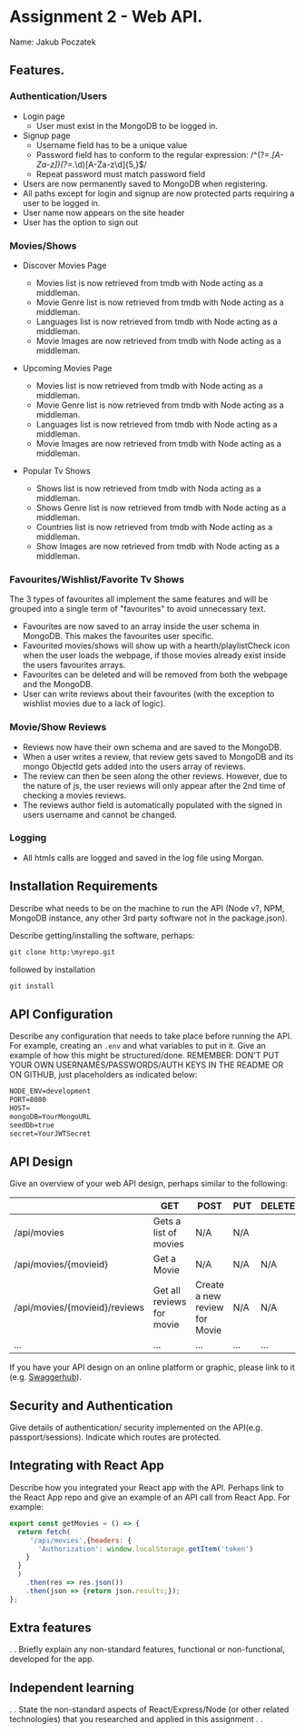 # Assignment 2 - Web API.

Name: Jakub Poczatek

## Features.
 
### Authentication/Users

+ Login page
  + User must exist in the MongoDB to be logged in.
+ Signup page
  + Username field has to be a unique value 
  + Password field has to conform to the regular expression: /^(?=.*[A-Za-z])(?=.*\d)[A-Za-z\d]{5,}$/
  + Repeat password must match password field
+ Users are now permanently saved to MongoDB when registering.
+ All paths except for login and signup are now protected parts requiring a user to be logged in. 
+ User name now appears on the site header
+ User has the option to sign out

### Movies/Shows

+ Discover Movies Page
  + Movies list is now retrieved from tmdb with Node acting as a middleman.
  + Movie Genre list is now retrieved from tmdb with Node acting as a middleman.
  + Languages list is now retrieved from tmdb with Node acting as a middleman.
  + Movie Images are now retrieved from tmdb with Node acting as a middleman.

+ Upcoming Movies Page
  + Movies list is now retrieved from tmdb with Node acting as a middleman.
  + Movie Genre list is now retrieved from tmdb with Node acting as a middleman.
  + Languages list is now retrieved from tmdb with Node acting as a middleman.
  + Movie Images are now retrieved from tmdb with Node acting as a middleman.

+ Popular Tv Shows
  + Shows list is now retrieved from tmdb with Noda acting as a middleman.
  + Shows Genre list is now retrieved from tmdb with Node acting as a middleman.
  + Countries list is now retrieved from tmdb with Node acting as a middleman.
  + Show Images are now retrieved from tmdb with Node acting as a middleman.

### Favourites/Wishlist/Favorite Tv Shows

The 3 types of favourites all implement the same features and will be grouped into a single term of "favourites" to avoid unnecessary text.

+ Favourites are now saved to an array inside the user schema in MongoDB. This makes the favourites user specific. 
+ Favourited movies/shows will show up with a hearth/playlistCheck icon when the user loads the webpage, if those movies already exist inside the users favourites arrays. 
+ Favourites can be deleted and will be removed from both the webpage and the MongoDB. 
+ User can write reviews about their favourites (with the exception to wishlist movies due to a lack of logic).

### Movie/Show Reviews

+ Reviews now have their own schema and are saved to the MongoDB.
+ When a user writes a review, that review gets saved to MongoDB and its mongo ObjectId gets added into the users array of reviews. 
+ The review can then be seen along the other reviews. However, due to the nature of js, the user reviews will only appear after the 2nd time of checking a movies reviews. 
+ The reviews author field is automatically populated with the signed in users username and cannot be changed. 

### Logging

+ All htmls calls are logged and saved in the log file using Morgan. 


## Installation Requirements

Describe what needs to be on the machine to run the API (Node v?, NPM, MongoDB instance, any other 3rd party software not in the package.json).

Describe getting/installing the software, perhaps:

```bat
git clone http:\myrepo.git
```

followed by installation

```bat
git install
```

## API Configuration
Describe any configuration that needs to take place before running the API. For example, creating an ``.env`` and what variables to put in it. Give an example of how this might be structured/done.
REMEMBER: DON'T PUT YOUR OWN USERNAMES/PASSWORDS/AUTH KEYS IN THE README OR ON GITHUB, just placeholders as indicated below:

```bat
NODE_ENV=development
PORT=8080
HOST=
mongoDB=YourMongoURL
seedDb=true
secret=YourJWTSecret
```


## API Design
Give an overview of your web API design, perhaps similar to the following: 

|  |  GET | POST | PUT | DELETE
| -- | -- | -- | -- | -- 
| /api/movies |Gets a list of movies | N/A | N/A |
| /api/movies/{movieid} | Get a Movie | N/A | N/A | N/A
| /api/movies/{movieid}/reviews | Get all reviews for movie | Create a new review for Movie | N/A | N/A  
| ... | ... | ... | ... | ...

If you have your API design on an online platform or graphic, please link to it (e.g. [Swaggerhub](https://app.swaggerhub.com/)).


## Security and Authentication
Give details of authentication/ security implemented on the API(e.g. passport/sessions). Indicate which routes are protected.

## Integrating with React App

Describe how you integrated your React app with the API. Perhaps link to the React App repo and give an example of an API call from React App. For example: 

~~~Javascript
export const getMovies = () => {
  return fetch(
     '/api/movies',{headers: {
       'Authorization': window.localStorage.getItem('token')
    }
  }
  )
    .then(res => res.json())
    .then(json => {return json.results;});
};

~~~

## Extra features

. . Briefly explain any non-standard features, functional or non-functional, developed for the app.  

## Independent learning

. . State the non-standard aspects of React/Express/Node (or other related technologies) that you researched and applied in this assignment . .  